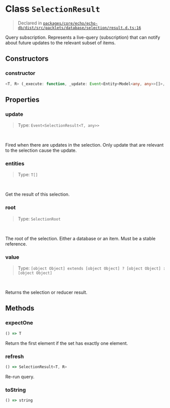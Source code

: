 # Class `SelectionResult`
> Declared in [`packages/core/echo/echo-db/dist/src/packlets/database/selection/result.d.ts:16`]()


Query subscription.
Represents a live-query (subscription) that can notify about future updates to the relevant subset of items.

## Constructors
### constructor
```ts
<T, R> (_execute: function, _update: Event<Entity<Model<any, any>>[]>, _root: SelectionRoot, _reducer: boolean) => SelectionResult<T, R>
```

## Properties
### update 
> Type: `Event<SelectionResult<T, any>>`
<br/>

Fired when there are updates in the selection.
Only update that are relevant to the selection cause the update.
### entities
> Type: `T[]`
<br/>

Get the result of this selection.
### root
> Type: `SelectionRoot`
<br/>

The root of the selection. Either a database or an item. Must be a stable reference.
### value
> Type: `[object Object] extends [object Object] ? [object Object] : [object Object]`
<br/>

Returns the selection or reducer result.

## Methods
### expectOne
```ts
() => T
```
Return the first element if the set has exactly one element.
### refresh
```ts
() => SelectionResult<T, R>
```
Re-run query.
### toString
```ts
() => string
```